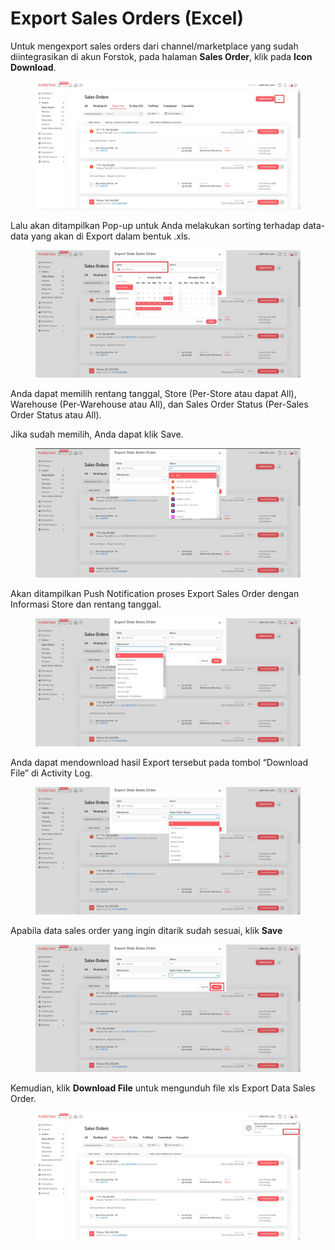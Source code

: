 # Export Sales Orders (Excel)

Untuk mengexport sales orders dari channel/marketplace yang sudah diintegrasikan di akun Forstok, pada halaman **Sales Order**, klik pada **Icon Download**.

<figure><img src="../../.gitbook/assets/Screenshot 2022-10-27 110107.jpg" alt=""><figcaption></figcaption></figure>

Lalu akan ditampilkan Pop-up untuk Anda melakukan sorting terhadap data-data yang akan di Export dalam bentuk .xls.

<figure><img src="../../.gitbook/assets/Screenshot 2022-10-27 110224 (1).jpg" alt=""><figcaption></figcaption></figure>

Anda dapat memilih rentang tanggal, Store (Per-Store atau dapat All), Warehouse (Per-Warehouse atau All), dan Sales Order Status (Per-Sales Order Status atau All).

Jika sudah memilih, Anda dapat klik Save.

<figure><img src="../../.gitbook/assets/Screenshot 2022-10-27 110456.jpg" alt=""><figcaption></figcaption></figure>

Akan ditampilkan Push Notification proses Export Sales Order dengan Informasi Store dan rentang tanggal.

<figure><img src="../../.gitbook/assets/Screenshot 2022-10-27 110530.jpg" alt=""><figcaption></figcaption></figure>

Anda dapat mendownload hasil Export tersebut pada tombol “Download File” di Activity Log.

<figure><img src="../../.gitbook/assets/Screenshot 2022-10-27 110732.jpg" alt=""><figcaption></figcaption></figure>

Apabila data sales order yang ingin ditarik sudah sesuai, klik **Save**&#x20;

<figure><img src="../../.gitbook/assets/Screenshot 2022-10-27 110824.jpg" alt=""><figcaption></figcaption></figure>

Kemudian, klik **Download File** untuk mengunduh file xls Export Data Sales Order.

<figure><img src="../../.gitbook/assets/Screenshot 2022-10-27 110910.jpg" alt=""><figcaption></figcaption></figure>
